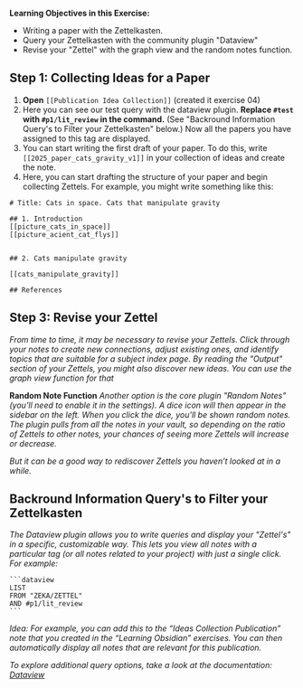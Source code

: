 
**Learning Objectives in this Exercise:**

- Writing a paper with the Zettelkasten.
- Query your Zettelkasten with the community plugin "Dataview"
- Revise your "Zettel" with the graph view and the random notes function.
## Step 1: Collecting Ideas for a Paper

1. **Open** `[[Publication Idea Collection]]` (created it exercise 04)
2. Here you can see our test query with the dataview plugin. **Replace `#test` with `#p1/lit_review` in the command.** (See "Backround Information Query's to Filter your Zettelkasten" below.) Now all the papers you have assigned to this tag are displayed. 
3. You can start writing the first draft of your paper. To do this, write `[[2025_paper_cats_gravity_v1]]` in your collection of ideas and create the note.
4. Here, you can start drafting the structure of your paper and begin collecting Zettels. For example, you might write something like this:

```
# Title: Cats in space. Cats that manipulate gravity

## 1. Introduction
[[picture_cats_in_space]]
[[picture_acient_cat_flys]]


## 2. Cats manipulate gravity

[[cats_manipulate_gravity]]

## References

```


## Step 3: Revise your Zettel 

*From time to time, it may be necessary to revise your Zettels. Click through your notes to create new connections, adjust existing ones, and identify topics that are suitable for a subject index page. By reading the "Output" section of your Zettels, you might also discover new ideas. You can use the graph view function for that*

**Random Note Function**
*Another option is the core plugin "Random Notes" (you'll need to enable it in the settings). A dice icon will then appear in the sidebar on the left. When you click the dice, you'll be shown random notes. The plugin pulls from all the notes in your vault, so depending on the ratio of Zettels to other notes, your chances of seeing more Zettels will increase or decrease.*

*But it can be a good way to rediscover Zettels you haven’t looked at in a while.*

## Backround Information Query's to Filter your Zettelkasten

*The Dataview plugin allows you to write queries and display your "Zettel's" in a specific, customizable way. This lets you view all notes with a particular tag (or all notes related to your project) with just a single click. For example:*

	```dataview 
	LIST 
	FROM "ZEKA/ZETTEL"
	AND #p1/lit_review
	```
*Idea: For example, you can add this to the “Ideas Collection Publication” note that you created in the “Learning Obsidian” exercises. You can then automatically display all notes that are relevant for this publication.*

*To explore additional query options, take a look at the documentation: [Dataview](https://blacksmithgu.github.io/obsidian-dataview/)*

